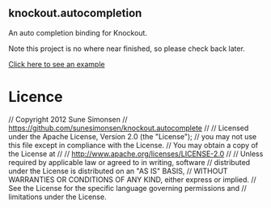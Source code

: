 ## knockout.autocompletion

An auto completion binding for Knockout.

Note this project is no where near finished, so please check back later.

[Click here to see an example](http://sunesimonsen.github.com/knockout.autocomplete/examples/index.html)

# Licence
// Copyright 2012 Sune Simonsen
// https://github.com/sunesimonsen/knockout.autocomplete
//
// Licensed under the Apache License, Version 2.0 (the "License");
// you may not use this file except in compliance with the License.
// You may obtain a copy of the License at
//
//     http://www.apache.org/licenses/LICENSE-2.0
//
// Unless required by applicable law or agreed to in writing, software
// distributed under the License is distributed on an "AS IS" BASIS,
// WITHOUT WARRANTIES OR CONDITIONS OF ANY KIND, either express or implied.
// See the License for the specific language governing permissions and
// limitations under the License.
